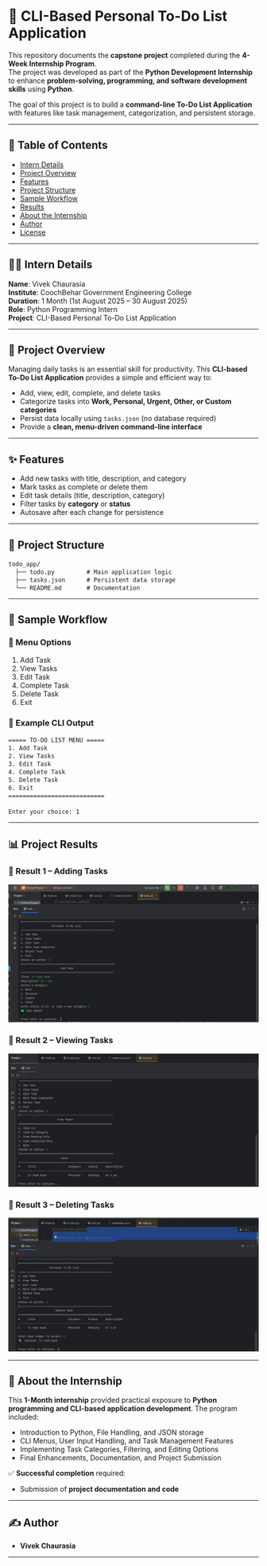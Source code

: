 # 📝 CLI-Based Personal To-Do List Application  

This repository documents the **capstone project** completed during the **4-Week Internship Program**.  
The project was developed as part of the **Python Development Internship** to enhance **problem-solving, programming, and software development skills** using **Python**.  

The goal of this project is to build a **command-line To-Do List Application** with features like task management, categorization, and persistent storage.  

---

## 📑 Table of Contents  

- [Intern Details](#intern-details)  
- [Project Overview](#project-overview)  
- [Features](#features)  
- [Project Structure](#project-structure)  
- [Sample Workflow](#sample-workflow)  
- [Results](#results)  
- [About the Internship](#about-the-internship)  
- [Author](#author)  
- [License](#license)  

---

## 👨‍💻 Intern Details  

**Name**: Vivek Chaurasia  
**Institute**: CoochBehar Government Engineering College  
**Duration**: 1 Month (1st August 2025 – 30 August 2025)  
**Role**: Python Programming Intern  
**Project**: CLI-Based Personal To-Do List Application  

---

## 🚀 Project Overview  

Managing daily tasks is an essential skill for productivity. This **CLI-based To-Do List Application** provides a simple and efficient way to:  

- Add, view, edit, complete, and delete tasks  
- Categorize tasks into **Work, Personal, Urgent, Other, or Custom categories**  
- Persist data locally using `tasks.json` (no database required)  
- Provide a **clean, menu-driven command-line interface**  

---

## ✨ Features  

- Add new tasks with title, description, and category  
- Mark tasks as complete or delete them  
- Edit task details (title, description, category)  
- Filter tasks by **category** or **status**  
- Autosave after each change for persistence  

---

## 📂 Project Structure  

```
todo_app/
  ├── todo.py         # Main application logic
  ├── tasks.json      # Persistent data storage
  └── README.md       # Documentation
```

---

## 📌 Sample Workflow  

### 🔹 Menu Options  
1. Add Task  
2. View Tasks  
3. Edit Task  
4. Complete Task  
5. Delete Task  
6. Exit  

### 🔹 Example CLI Output  
```
===== TO-DO LIST MENU =====
1. Add Task
2. View Tasks
3. Edit Task
4. Complete Task
5. Delete Task
6. Exit
===========================

Enter your choice: 1
```

---

## 📊 Project Results  

### 🔹 Result 1 – Adding Tasks 
![Result 1](Result%201%20Screenshot.JPG)  

### 🔹 Result 2 – Viewing Tasks  
![Result 2](Result%202%20Screenshot.JPG)  

### 🔹 Result 3 – Deleting Tasks  
![Result 3](Result%203%20Screenshot.JPG)  
 

---

## 📖 About the Internship  

This **1-Month internship** provided practical exposure to **Python programming and CLI-based application development**. The program included:  

- Introduction to Python, File Handling, and JSON storage  
- CLI Menus, User Input Handling, and Task Management Features  
- Implementing Task Categories, Filtering, and Editing Options  
- Final Enhancements, Documentation, and Project Submission  

✅ **Successful completion** required:    
- Submission of **project documentation and code**  

---

## ✍️ Author  

- **Vivek Chaurasia**  

--- 
